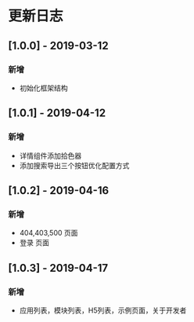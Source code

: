 # 更新日志

## [1.0.0] - 2019-03-12
### 新增
* 初始化框架结构 

## [1.0.1] - 2019-04-12
### 新增
* 详情组件添加拾色器
* 添加搜索导出三个按钮优化配置方式

## [1.0.2] - 2019-04-16
### 新增
* 404,403,500 页面
* 登录 页面

## [1.0.3] - 2019-04-17
### 新增
* 应用列表，模块列表，H5列表，示例页面，关于开发者

